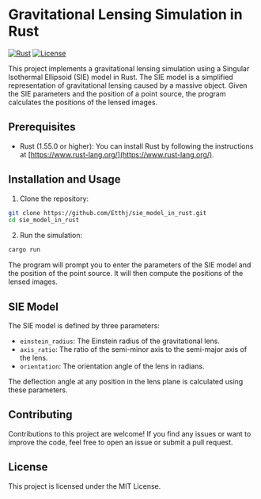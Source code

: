 # Gravitational Lensing Simulation in Rust

[![Rust](https://img.shields.io/badge/Rust-1.55.0-orange.svg)](https://www.rust-lang.org/)
[![License](https://img.shields.io/badge/License-MIT-blue.svg)](LICENSE)

This project implements a gravitational lensing simulation using a Singular Isothermal Ellipsoid (SIE) model in Rust. The SIE model is a simplified representation of gravitational lensing caused by a massive object. Given the SIE parameters and the position of a point source, the program calculates the positions of the lensed images.

## Prerequisites

- Rust (1.55.0 or higher): You can install Rust by following the instructions at [https://www.rust-lang.org/](https://www.rust-lang.org/).

## Installation and Usage

1. Clone the repository:

```bash
git clone https://github.com/Etthj/sie_model_in_rust.git
cd sie_model_in_rust
```

2. Run the simulation:

```bash
cargo run
```

The program will prompt you to enter the parameters of the SIE model and the position of the point source. It will then compute the positions of the lensed images.

## SIE Model

The SIE model is defined by three parameters:

- `einstein_radius`: The Einstein radius of the gravitational lens.
- `axis_ratio`: The ratio of the semi-minor axis to the semi-major axis of the lens.
- `orientation`: The orientation angle of the lens in radians.

The deflection angle at any position in the lens plane is calculated using these parameters.

## Contributing

Contributions to this project are welcome! If you find any issues or want to improve the code, feel free to open an issue or submit a pull request.

## License

This project is licensed under the MIT License.